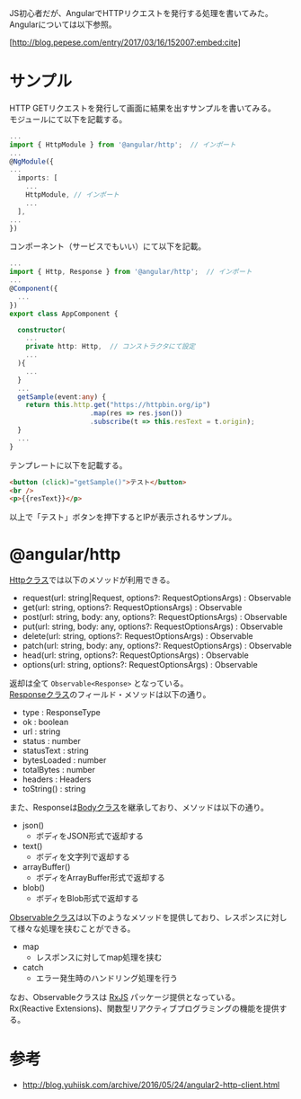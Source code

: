 JS初心者だが、AngularでHTTPリクエストを発行する処理を書いてみた。  
Angularについては以下参照。

[http://blog.pepese.com/entry/2017/03/16/152007:embed:cite]

# サンプル

HTTP GETリクエストを発行して画面に結果を出すサンプルを書いてみる。  
モジュールにて以下を記載する。

```typescript
...
import { HttpModule } from '@angular/http';  // インポート
...
@NgModule({
...
  imports: [
    ...
    HttpModule, // インポート
    ...
  ],
...
})
```

コンポーネント（サービスでもいい）にて以下を記載。

```typescript
...
import { Http, Response } from '@angular/http';  // インポート
...
@Component({
  ...
})
export class AppComponent {

  constructor(
    ...
    private http: Http,  // コンストラクタにて設定
    ...
  ){
    ...
  }
  ...
  getSample(event:any) {
    return this.http.get("https://httpbin.org/ip")
                    .map(res => res.json())
                    .subscribe(t => this.resText = t.origin);
  }
  ...
}  
```

テンプレートに以下を記載する。

```html
<button (click)="getSample()">テスト</button>
<br />
<p>{{resText}}</p>
```

以上で「テスト」ボタンを押下するとIPが表示されるサンプル。

# @angular/http

[Httpクラス](https://angular.io/docs/ts/latest/api/http/index/Http-class.html)では以下のメソッドが利用できる。

- request(url: string|Request, options?: RequestOptionsArgs) : Observable<Response>
- get(url: string, options?: RequestOptionsArgs) : Observable<Response>
- post(url: string, body: any, options?: RequestOptionsArgs) : Observable<Response>
- put(url: string, body: any, options?: RequestOptionsArgs) : Observable<Response>
- delete(url: string, options?: RequestOptionsArgs) : Observable<Response>
- patch(url: string, body: any, options?: RequestOptionsArgs) : Observable<Response>
- head(url: string, options?: RequestOptionsArgs) : Observable<Response>
- options(url: string, options?: RequestOptionsArgs) : Observable<Response>

返却は全て ```Observable<Response>``` となっている。  
[Responseクラス](https://angular.io/docs/ts/latest/api/http/index/Response-class.html)のフィールド・メソッドは以下の通り。

- type : ResponseType
- ok : boolean
- url : string
- status : number
- statusText : string
- bytesLoaded : number
- totalBytes : number
- headers : Headers
- toString() : string

また、Responseは[Bodyクラス](https://github.com/angular/http-builds/blob/master/%40angular/http.js)を継承しており、メソッドは以下の通り。

- json()
  - ボディをJSON形式で返却する
- text()
  - ボディを文字列で返却する
- arrayBuffer()
  - ボディをArrayBuffer形式で返却する
- blob()
  - ボディをBlob形式で返却する

[Observableクラス](http://reactivex.io/rxjs/class/es6/Observable.js~Observable.html)は以下のようなメソッドを提供しており、レスポンスに対して様々な処理を挟むことができる。

- map
  - レスポンスに対してmap処理を挟む
- catch
  - エラー発生時のハンドリング処理を行う

なお、Observableクラスは [RxJS](https://github.com/Reactive-Extensions/RxJS) パッケージ提供となっている。  
Rx(Reactive Extensions)、関数型リアクティブプログラミングの機能を提供する。

# 参考

- http://blog.yuhiisk.com/archive/2016/05/24/angular2-http-client.html
